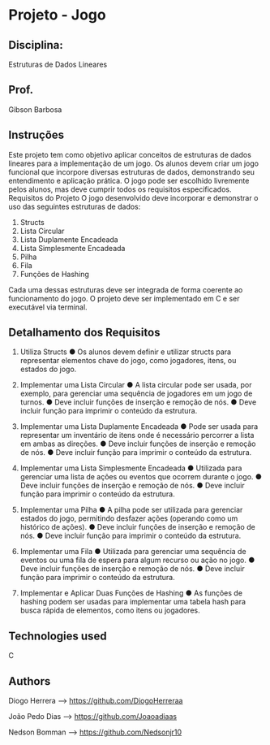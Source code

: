 # Projeto - Jogo

## Disciplina:
Estruturas de Dados Lineares
## Prof.
Gibson Barbosa

## Instruções
Este projeto tem como objetivo aplicar conceitos de estruturas de dados lineares para a implementação de um jogo. Os alunos devem criar um jogo funcional que incorpore diversas estruturas de dados, demonstrando seu entendimento e aplicação prática. O jogo pode ser escolhido livremente pelos alunos, mas deve cumprir todos os requisitos especificados.
Requisitos do Projeto
O jogo desenvolvido deve incorporar e demonstrar o uso das seguintes estruturas de dados:
1. Structs
2. Lista Circular
3. Lista Duplamente Encadeada
4. Lista Simplesmente Encadeada
5. Pilha
6. Fila
7. Funções de Hashing
   
Cada uma dessas estruturas deve ser integrada de forma coerente ao funcionamento do jogo. O projeto deve ser implementado em C e ser executável via terminal.

## Detalhamento dos Requisitos
1. Utiliza Structs
● Os alunos devem definir e utilizar structs para representar elementos
chave do jogo, como jogadores, itens, ou estados do jogo.
2. Implementar uma Lista Circular
● A lista circular pode ser usada, por exemplo, para gerenciar uma sequência de jogadores em um jogo de turnos.
● Deve incluir funções de inserção e remoção de nós.
● Deve incluir função para imprimir o conteúdo da estrutura.
3. Implementar uma Lista Duplamente Encadeada
● Pode ser usada para representar um inventário de itens onde é necessário percorrer a lista em ambas as direções.
● Deve incluir funções de inserção e remoção de nós.
● Deve incluir função para imprimir o conteúdo da estrutura.
4. Implementar uma Lista Simplesmente Encadeada
● Utilizada para gerenciar uma lista de ações ou eventos que ocorrem durante o jogo.
● Deve incluir funções de inserção e remoção de nós.
● Deve incluir função para imprimir o conteúdo da estrutura.
5. Implementar uma Pilha
● A pilha pode ser utilizada para gerenciar estados do jogo, permitindo desfazer ações (operando como um histórico de ações).
● Deve incluir funções de inserção e remoção de nós.
● Deve incluir função para imprimir o conteúdo da estrutura.
6. Implementar uma Fila
 ● Utilizada para gerenciar uma sequência de eventos ou uma fila de espera para algum recurso ou ação no jogo.
● Deve incluir funções de inserção e remoção de nós.
● Deve incluir função para imprimir o conteúdo da estrutura.

7. Implementar e Aplicar Duas Funções de Hashing
● As funções de hashing podem ser usadas para implementar uma tabela hash para busca rápida de elementos, como itens ou jogadores.



## Technologies used

C

## Authors

Diogo Herrera --> https://github.com/DiogoHerreraa

João Pedo Dias --> https://github.com/Joaoadiaas

Nedson Bomman --> https://github.com/Nedsonjr10

